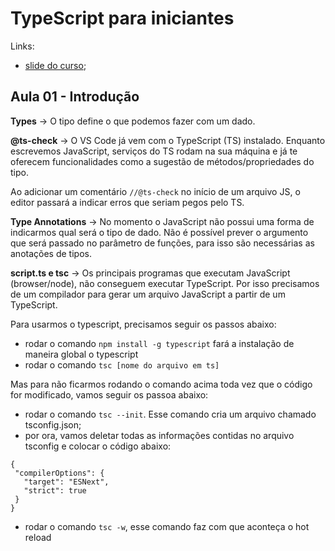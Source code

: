 # TypeScript para iniciantes

Links:
 - [slide do curso](https://origamid.com/slide/typescript-para-iniciantes);

## Aula 01 - Introdução
**Types** -> O tipo define o que podemos fazer com um dado.

**@ts-check** -> O VS Code já vem com o TypeScript (TS) instalado. Enquanto escrevemos JavaScript, serviços do TS rodam na sua máquina e já te oferecem funcionalidades como a sugestão de métodos/propriedades do tipo.

Ao adicionar um comentário ```//@ts-check``` no início de um arquivo JS, o editor passará a indicar erros que seriam pegos pelo TS.

**Type Annotations** -> No momento o JavaScript não possui uma forma de indicarmos qual será o tipo de dado. Não é possível prever o argumento que será passado no parâmetro de funções, para isso são necessárias as anotações de tipos.

**script.ts e tsc** -> Os principais programas que executam JavaScript (browser/node), não conseguem executar TypeScript. Por isso precisamos de um compilador para gerar um arquivo JavaScript a partir de um TypeScript.

Para usarmos o typescript, precisamos seguir os passos abaixo:
 - rodar o comando ```npm install -g typescript``` fará a instalação de maneira global o typescript
 - rodar o comando ```tsc [nome do arquivo em ts]```

 Mas para não ficarmos rodando o comando acima toda vez que o código for modificado, vamos seguir os passoa abaixo:

 - rodar o comando ```tsc --init```. Esse comando cria um arquivo chamado tsconfig.json;
 - por ora, vamos deletar todas as informações contidas no arquivo tsconfig e colocar o código abaixo:
 ```
 {
  "compilerOptions": {
    "target": "ESNext",
    "strict": true
  }
}
 ```
 - rodar o comando ```tsc -w```, esse comando faz com que aconteça o hot reload